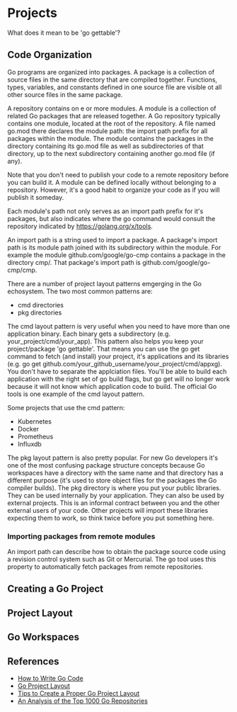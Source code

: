 # Projects

What does it mean to be 'go gettable'?

## Code Organization

Go programs are organized into packages. A package is a collection of source files in the same
directory that are compiled together.  Functions, types, variables, and constants defined in one
source file are visible ot all other source files in the same package.

A repository contains on e or more modules.  A module is a collection of related Go packages that
are released together. A Go repository typically contains one module, located at the root of the
repository.  A file named go.mod there declares the module path: the import path prefix for all
packages within the module.  The module contains the packages in the directory containing its go.mod
file as well as subdirectories of that directory, up to the next subdirectory containing another go.mod
file (if any).

Note that you don't need to publish your code to a remote repository before you can build it.  A module
can be defined locally without belonging to a repository.  However, it's a good habit to organize your 
code as if you will publish it someday.

Each module's path not only serves as an import path prefix for it's packages, but also indicates 
where the go command would consult the repository indicated by https://golang.org/x/tools.

An import path is a string used to import a package.  A package's import path is its module path
joined with its subdirectory within the module.  For example the module github.com/google/go-cmp
contains a package in the directory cmp/.  That package's import path is github.com/google/go-cmp/cmp.

There are a number of project layout patterns emgerging in the Go echosystem.  The two most common patterns 
are:

* cmd directories
* pkg directories

The cmd layout pattern is very useful when you need to have more than one application binary. 
Each binary gets a subdirectory (e.g. your_project/cmd/your_app).  This pattern also helps you keep your
project/package 'go gettable'.  That means you can use the go get command to fetch (and install) your
project, it's applications and its libraries (e.g. go get github.com/your_github_username/your_project/cmd/appxg).
You don't have to separate the applciation files.  You'll be able to build each application with the right
set of go build flags, but go get will no longer work because it will not know which application code 
to build.  The official Go tools is one example of the cmd layout pattern.

Some projects that use the cmd pattern:

* Kubernetes
* Docker
* Prometheus
* Influxdb

The pkg layout pattern is also pretty popular.  For new Go developers it's one
of the most confusing package structure concepts because Go workspaces have a directory
with the same name and that directory has a different purpose (it's used to store object files for the
packages the Go compiler builds).  The pkg directory is where you put your public libraries.  They
can be used internally by your application.  They can also be used by external projects.  This
is an informal contract between you and the other external users of your code. Other projects will
import these libraries expecting them to work, so think twice before you put something here.

### Importing packages from remote modules

An import path can describe how to obtain the package source code using a revision control system
such as Git or Mercurial.  The go tool uses this property to automatically fetch packages from remote
repositories.

## Creating a Go Project

## Project Layout

## Go Workspaces



## References

* [How to Write Go Code](https://golang.org/doc/code.html)
* [Go Project Layout](https://medium.com/golang-learn/go-project-layout-e5213cdcfaa2)
* [Tips to Create a Proper Go Project Layout](https://medium.com/golang-learn/go-project-layout-e5213cdcfaa2)
* [An Analysis of the Top 1000 Go Repositories](http://blog.sgmansfield.com/2016/01/an-analysis-of-the-top-1000-go-repositories/)